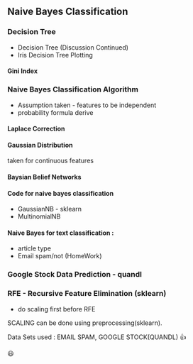 ## Naive Bayes Classification ##

### Decision Tree ###
* Decision Tree (Discussion Continued)
* Iris Decision Tree Plotting

#### Gini Index ####


### Naive Bayes Classification Algorithm ###

* Assumption taken - features to be independent
* probability formula derive

#### Laplace Correction ####

#### Gaussian Distribution ####

taken for continuous features

#### Baysian Belief Networks ####

#### Code for naive bayes classification ####

- GaussianNB - sklearn
- MultinomialNB

#### Naive Bayes for text classification : ####
* article type 
* Email spam/not
(HomeWork)


### Google Stock Data Prediction - quandl ###


### RFE - Recursive Feature Elimination (sklearn) ###

* do scaling first before RFE

SCALING can be done using preprocessing(sklearn).


Data Sets used : EMAIL SPAM, GOOGLE STOCK(QUANDL) :+1: 

:smiley: